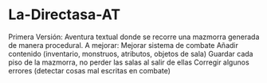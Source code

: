 # La-Directasa-AT
Primera Versión: Aventura textual donde se recorre una mazmorra generada de manera procedural.
A mejorar: Mejorar sistema de combate
           Añadir contenido (inventario, monstruos, atributos, objetos de sala)
           Guardar cada piso de la mazmorra, no perder las salas al salir de ellas
           Corregir algunos errores (detectar cosas mal escritas en combate)
